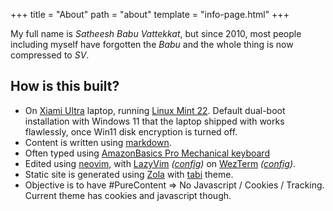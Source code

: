 +++
title = "About"
path = "about"
template = "info-page.html"
+++

My full name is _Satheesh Babu Vattekkat_, but since 2010, most people including 
myself have forgotten the _Babu_ and the whole thing is now compressed to _SV_.

## How is this built?
* On [Xiami Ultra](https://www.mi.com/in/product/mi-notebook-ultra/) laptop,  running [Linux Mint 22](https://www.linuxmint.com/rel_wilma.php).
  Default dual-boot installation with Windows 11 that the laptop shipped with works flawlessly, once Win11 disk encryption is turned off.
* Content is written using [markdown](https://daringfireball.net/projects/markdown/).
* Often typed using [AmazonBasics Pro Mechanical keyboard](https://www.amazon.in/gp/product/B0D5HKHBFW/) 
* Edited using [neovim](https://neovim.io/), with [LazyVim](https://github.com/LazyVim/LazyVim) _([config](https://github.com/vsbabu/configs/tree/master/lazyvim/lua/plugins))_ on [WezTerm](https://wezfurlong.org/wezterm/) _([config](https://github.com/vsbabu/configs/tree/master/wezterm))_.
* Static site is generated using [Zola](https://www.getzola.org/) with [tabi](https://welpo.github.io/tabi/) theme.
* Objective is to have #PureContent => No Javascript / Cookies / Tracking. Current theme has cookies and javascript though.

